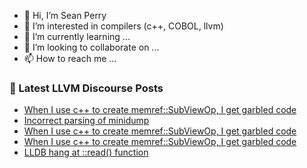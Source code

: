 - 👋 Hi, I’m Sean Perry
- 👀 I’m interested in compilers (c++, COBOL, llvm)
- 🌱 I’m currently learning ...
- 💞️ I’m looking to collaborate on ...
- 📫 How to reach me ...

<!---
s66perry/s66perry is a ✨ special ✨ repository because its `README.md` (this file) appears on your GitHub profile.
You can click the Preview link to take a look at your changes.
--->
### 📕 Latest LLVM Discourse Posts

<!-- DISCOURSE-LLVM:START -->
- [When I use c++ to create memref::SubViewOp, I get garbled code](https://discourse.llvm.org/t/when-i-use-c-to-create-memref-subviewop-i-get-garbled-code/69471#post_5)
- [Incorrect parsing of minidump](https://discourse.llvm.org/t/incorrect-parsing-of-minidump/69477#post_1)
- [When I use c++ to create memref::SubViewOp, I get garbled code](https://discourse.llvm.org/t/when-i-use-c-to-create-memref-subviewop-i-get-garbled-code/69471#post_4)
- [When I use c++ to create memref::SubViewOp, I get garbled code](https://discourse.llvm.org/t/when-i-use-c-to-create-memref-subviewop-i-get-garbled-code/69471#post_3)
- [LLDB hang at ::read&lpar;&rpar; function](https://discourse.llvm.org/t/lldb-hang-at-read-function/69472#post_2)
<!-- DISCOURSE-LLVM:END -->
